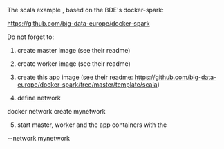 The scala example , based on the BDE's docker-spark:

https://github.com/big-data-europe/docker-spark

Do not forget to:

1) create master image (see their readme)

2) create worker image (see their readme)

3) create this app image (see their readme: https://github.com/big-data-europe/docker-spark/tree/master/template/scala)

4) define network

docker network create mynetwork

5) start master, worker and the app containers with the 

--network mynetwork




